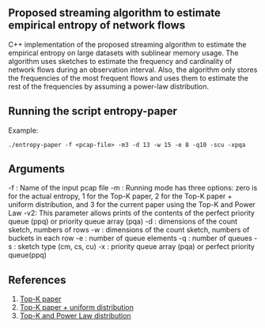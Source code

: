 ## Proposed streaming algorithm to estimate empirical entropy of network flows

C++ implementation of the proposed streaming algorithm to estimate the empirical entropy on large datasets with sublinear memory usage. The algorithm uses sketches to estimate the frequency and cardinality of network flows during an observation interval. Also, the algorithm only stores the frequencies of the most frequent flows and uses them to estimate the rest of the frequencies by assuming a power-law distribution.

## Running the script entropy-paper

Example:
```
./entropy-paper -f <pcap-file> -m3 -d 13 -w 15 -e 8 -q10 -scu -xpqa
```

## Arguments

-f : Name of the input pcap file
-m : Running mode has three options: zero is for the actual entropy, 1 for the Top-K paper, 2 for the Top-K paper + uniform distribution, and 3 for the current paper using the Top-K and Power Law
-v2: This parameter allows prints of the contents of the perfect priority queue (ppq) or priority queue array (pqa)
-d : dimensions of the count sketch, numbers of rows
-w : dimensions of the count sketch, numbers of buckets in each row
-e : number of queue elements
-q : number of queues
-s : sketch type (cm, cs, cu)
-x : priority queue array (pqa) or  perfect priority queue(ppq)

## References
1. [Top-K paper]()
2. [Top-K paper + uniform distribution]()
3. [Top-K and Power Law distribution]()
